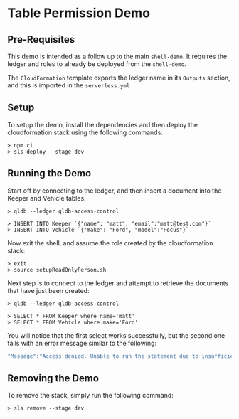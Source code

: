 # Table Permission Demo

## Pre-Requisites

This demo is intended as a follow up to the main `shell-demo`. It requires the ledger and roles to already be deployed from the `shell-demo`.

The `CloudFormation` template exports the ledger name in its `Outputs` section, and this is imported in the `serverless.yml`

## Setup

To setup the demo, install the dependencies and then deploy the cloudformation stack using the following commands:

```shell
> npm ci
> sls deploy --stage dev
```

## Running the Demo

Start off by connecting to the ledger, and then insert a document into the Keeper and Vehicle tables.

```shell
> qldb --ledger qldb-access-control

> INSERT INTO Keeper `{"name": "matt", "email":"matt@test.com"}` 
> INSERT INTO Vehicle `{"make": "Ford", "model":"Focus"}` 
```

Now exit the shell, and assume the role created by the cloudformation stack:

```shell
> exit
> source setupReadOnlyPerson.sh
```

Next step is to connect to the ledger and attempt to retrieve the documents that have just been created:

```shell
> qldb --ledger qldb-access-control

> SELECT * FROM Keeper where name='matt'
> SELECT * FROM Vehicle where make='Ford'
```

You will notice that the first select works successfully, but the second one fails with an error message similar to the following:

```s
"Message":"Access denied. Unable to run the statement due to insufficient permissions or an improper variable reference"
```

## Removing the Demo

To remove the stack, simply run the following command:

```shell
> sls remove --stage dev
```
